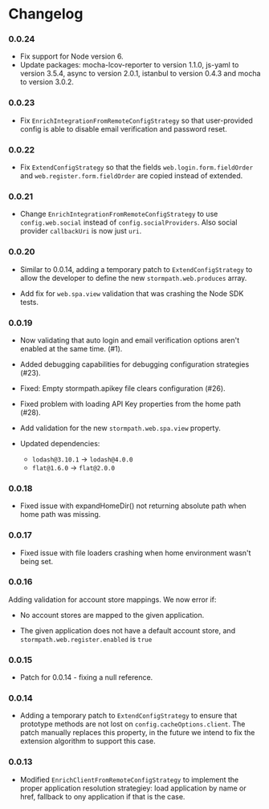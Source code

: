 # Changelog

### 0.0.24

* Fix support for Node version 6.
* Update packages: mocha-lcov-reporter to version 1.1.0, js-yaml to version 3.5.4,
  async to version 2.0.1, istanbul to version 0.4.3 and mocha to version 3.0.2.

### 0.0.23

* Fix `EnrichIntegrationFromRemoteConfigStrategy` so that user-provided config is
able to disable email verification and password reset.

### 0.0.22

* Fix `ExtendConfigStrategy` so that the fields `web.login.form.fieldOrder` and
`web.register.form.fieldOrder` are copied instead of extended.

### 0.0.21

* Change `EnrichIntegrationFromRemoteConfigStrategy` to use `config.web.social`
  instead of `config.socialProviders`. Also social provider `callbackUri` is now
  just `uri`.

### 0.0.20

* Similar to 0.0.14, adding a temporary patch to `ExtendConfigStrategy` to allow
  the developer to define the new `stormpath.web.produces` array.

* Add fix for `web.spa.view` validation that was crashing the Node SDK tests.

### 0.0.19

* Now validating that auto login and email verification options aren't enabled
  at the same time. (#1).

* Added debugging capabilities for debugging configuration strategies (#23).

* Fixed: Empty stormpath.apikey file clears configuration (#26).

* Fixed problem with loading API Key properties from the home path (#28).

* Add validation for the new `stormpath.web.spa.view` property.

* Updated dependencies:
  * `lodash@3.10.1` -> `lodash@4.0.0`
  * `flat@1.6.0` -> `flat@2.0.0`

### 0.0.18

* Fixed issue with expandHomeDir() not returning absolute path when home path was missing.

### 0.0.17

* Fixed issue with file loaders crashing when home environment wasn't being set.

### 0.0.16

Adding validation for account store mappings.  We now error if:

* No account stores are mapped to the given application.

* The given application does not have a default account store, and
  `stormpath.web.register.enabled` is `true`

### 0.0.15

* Patch for 0.0.14 - fixing a null reference.

### 0.0.14

* Adding a temporary patch to `ExtendConfigStrategy` to ensure that prototype
methods are not lost on `config.cacheOptions.client`.  The patch manually
replaces this property, in the future we intend to fix the extension algorithm
to support this case.

### 0.0.13

* Modified `EnrichClientFromRemoteConfigStrategy` to implement the proper
application resolution strategiey: load application by name or href, fallback
to ony application if that is the case.